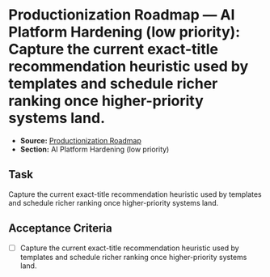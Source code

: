 # Productionization Roadmap — AI Platform Hardening (low priority): Capture the current exact-title recommendation heuristic used by templates and schedule richer ranking once higher-priority systems land.

- **Source:** [Productionization Roadmap](docs/productionization.md)
- **Section:** AI Platform Hardening (low priority)

## Task
Capture the current exact-title recommendation heuristic used by templates and schedule richer ranking once higher-priority systems land.

## Acceptance Criteria
- [ ] Capture the current exact-title recommendation heuristic used by templates and schedule richer ranking once higher-priority systems land.
